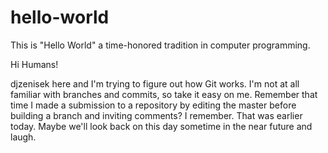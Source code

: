 # hello-world
This is "Hello World" a time-honored tradition in computer programming.

Hi Humans!

djzenisek here and I'm trying to figure out how Git works. I'm not at all familiar with branches and commits, so take it easy on me.
Remember that time I made a submission to a repository by editing the master before building a branch and inviting comments? I remember. That was earlier today.
Maybe we'll look back on this day sometime in the near future and laugh.
